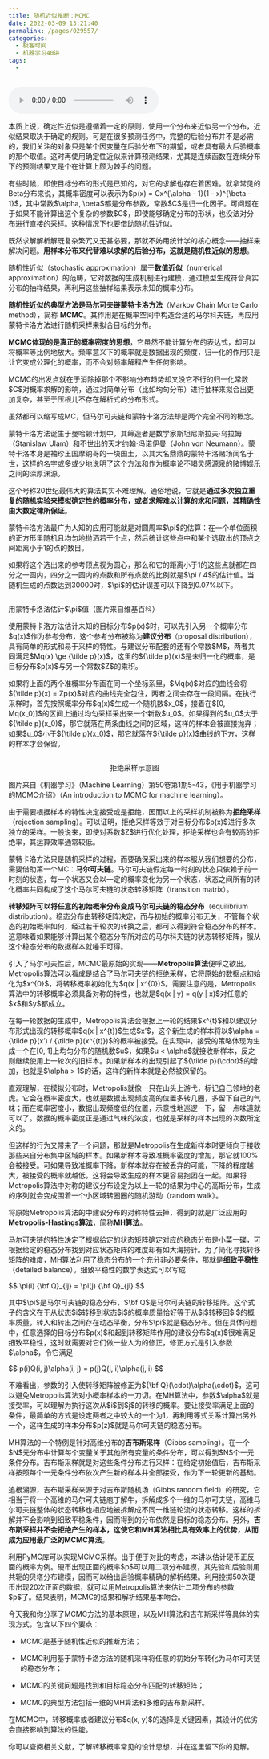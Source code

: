 ```yaml
---
title: 随机近似推断：MCMC
date: 2022-03-09 13:21:40
permalink: /pages/029557/
categories:
  - 极客时间
  - 机器学习40讲
tags:
  - 
---
```

<audio title="37.随机近似推断：MCMC" src="https://static001.geekbang.org/resource/audio/97/9c/978d1588fa63a3786b8c4aa6e4b1569c.mp3" controls="controls"></audio> 
<p>本质上说，确定性近似是遵循着一定的原则，使用一个分布来近似另一个分布，近似结果取决于确定的规则。可是在很多预测任务中，完整的后验分布并不是必需的，我们关注的对象只是某个因变量在后验分布下的期望，或者具有最大后验概率的那个取值。这时再使用确定性近似来计算预测结果，尤其是连续函数在连续分布下的预测结果又是个在计算上颇为棘手的问题。</p>
<p>有些时候，即使目标分布的形式是已知的，对它的求解也存在着困难。就拿常见的Beta分布来说，其概率密度可以表示为$p(x) = Cx^{\alpha - 1}(1 - x)^{\beta - 1}$，其中常数$\alpha, \beta$都是分布参数，常数$C$是归一化因子。可问题在于如果不能计算出这个复杂的参数$C$，即使能够确定分布的形状，也没法对分布进行直接的采样。这种情况下也要借助随机性近似。</p>
<p>既然求解解析解既复杂繁冗又无甚必要，那就不妨用统计学的核心概念——抽样来解决问题。<strong>用样本分布来代替难以求解的后验分布，这就是随机性近似的思想</strong>。</p>
<p>随机性近似（stochastic approximation）属于<strong>数值近似</strong>（numerical approximation）的范畴，它对数据的生成机制进行建模，通过模型生成符合真实分布的抽样结果，再利用这些抽样结果表示未知的概率分布。</p><!-- [[[read_end]]] -->
<p><strong>随机性近似的典型方法是马尔可夫链蒙特卡洛方法</strong>（Markov Chain Monte Carlo method），简称 <strong>MCMC</strong>。其作用是在概率空间中构造合适的马尔科夫链，再应用蒙特卡洛方法进行随机采样来拟合目标的分布。</p>
<p><strong>MCMC体现的是真正的概率密度的思想</strong>，它虽然不能计算分布的表达式，却可以将概率等比例地放大。频率意义下的概率就是数据出现的频度，归一化的作用只是让它变成公理化的概率，而不会对频率解释产生任何影响。</p>
<p>MCMC的出发点就在于消除掉那个不影响分布趋势却又没它不行的归一化常数$C$对概率求解的影响，通过对简单分布（比如均匀分布）进行抽样来拟合出更加复杂，甚至于压根儿不存在解析式的分布形式。</p>
<p>虽然都可以缩写成MC，但马尔可夫链和蒙特卡洛方法却是两个完全不同的概念。</p>
<p>蒙特卡洛方法诞生于曼哈顿计划中，其缔造者是数学家斯坦尼斯拉夫·乌拉姆（Stanislaw Ulam）和不世出的天才约翰·冯诺伊曼（John von Neumann）。蒙特卡洛本身是袖珍王国摩纳哥的一块国土，以其大名鼎鼎的蒙特卡洛赌场闻名于世，这样的名字或多或少地说明了这个方法和作为概率论不竭灵感源泉的赌博娱乐之间的深厚渊源。</p>
<p>这个号称20世纪最伟大的算法其实不难理解。通俗地说，它就是<strong>通过多次独立重复的随机实验来模拟确定性的概率分布，或者求解难以计算的求和问题，其精确性由大数定律所保证</strong>。</p>
<p>蒙特卡洛方法最广为人知的应用可能就是对圆周率$\pi$的估算：在一个单位面积的正方形里随机且均匀地抛洒若干个点，然后统计这些点中和某个选取出的顶点之间距离小于1的点的数目。</p>
<p>如果将这个选出来的参考顶点视为圆心，那么和它的距离小于1的这些点就都在四分之一圆内，四分之一圆内的点数和所有点数的比例就是$\pi / 4$的估计值。当随机生成的点数达到30000时，$\pi$的估计误差可以下降到0.07%以下。</p>
<p><img src="https://static001.geekbang.org/resource/image/eb/7a/eb0945aa2185df958f4568e58300e77a.gif" alt="" /></p>
<p><span class="reference">用蒙特卡洛法估计$\pi$值（图片来自维基百科）</span></p>
<p>使用蒙特卡洛方法估计未知的目标分布$p(x)$时，可以先引入另一个概率分布$q(x)$作为参考分布，这个参考分布被称为<strong>建议分布</strong>（proposal distribution），具有简单的形式和易于采样的特性。与建议分布配套的还有个常数$M$，两者共同满足$Mq(x) \ge {\tilde p}(x)$，这里的${\tilde p}(x)$是未归一化的概率，是目标分布$p(x)$与另一个常数$Z$的乘积。</p>
<p>如果将上面的两个准概率分布画在同一个坐标系里，$Mq(x)$对应的曲线会将${\tilde p}(x) = Zp(x)$对应的曲线完全包住，两者之间会存在一段间隔。在执行采样时，首先按照概率分布$q(x)$生成一个随机数$x_0$，接着在$[0, Mq(x_0)]$的区间上通过均匀采样采出来一个新数$u_0$。如果得到的$u_0$大于${\tilde p}(x_0)$，那它就落在两条曲线之间的区域，这样的样本会被直接抛弃；如果$u_0$小于${\tilde p}(x_0)$，那它就落在${\tilde p}(x)$曲线的下方，这样的样本才会保留。</p>
<p><img src="https://static001.geekbang.org/resource/image/34/bd/34ccdb2c4ff5b1cd36db6c53cee6d3bd.png" alt="" /></p>
 <center><span class="reference">拒绝采样示意图</span></center>
<p>图片来自《机器学习》（Machine Learning）第50卷第1期5-43，《用于机器学习的MCMC介绍》（An introduction to MCMC for machine learning）。</p>
<p>由于需要根据样本的特性决定接受或是拒绝，因而以上的采样机制被称为<strong>拒绝采样</strong>（rejection sampling）。可以证明，拒绝采样等效于对目标分布$p(x)$进行多次独立的采样。一般说来，即使对系数$Z$进行优化处理，拒绝采样也会有较高的拒绝率，其运算效率通常较低。</p>
<p>蒙特卡洛方法只是随机采样的过程，而要确保采出来的样本服从我们想要的分布，需要借助第一个MC：<strong>马尔可夫链</strong>。马尔可夫链假定每一时刻的状态只依赖于前一时刻的状态，每一个状态又会以一定的概率变化为另一个状态，状态之间所有的转化概率共同构成了这个马尔可夫链的状态转移矩阵（transition matrix）。</p>
<p><strong>转移矩阵可以将任意的初始概率分布变成马尔可夫链的稳态分布</strong>（equilibrium distribution）。稳态分布由转移矩阵决定，而与初始的概率分布无关，不管每个状态的初始概率如何，经过若干轮次的转换之后，都可以得到符合稳态分布的样本。这意味着如果能够计算出某个稳态分布所对应的马尔科夫链的状态转移矩阵，服从这个稳态分布的数据样本就唾手可得。</p>
<p>引入了马尔可夫性后，MCMC最原始的实现——<strong>Metropolis算法</strong>便呼之欲出。Metropolis算法可以看成是结合了马尔可夫链的拒绝采样，它将原始的数据点初始化为$x^{0}$，将转移概率初始化为$q(x | x^{0})$。需要注意的是，Metropolis算法中的转移概率必须具备对称的特性，也就是$q(x | y) = q(y | x)$对任意的$x$和$y$都成立。</p>
<p>在每一轮数据的生成中，Metropolis算法会根据上一轮的结果$x^{t}$和以建议分布形式出现的转移概率$q(x | x^{t})$生成$x’$，这个新生成的样本将以$\alpha = {\tilde p}(x’) / {\tilde p}(x^{(t)})$的概率被接受。在实现中，接受的策略体现为生成一个在[0, 1]上均匀分布的随机数$u$，如果$u &lt; \alpha$就接收新样本，反之则继续使用上一轮次的旧样本。如果新样本的出现引起了${\tilde p}(\cdot)$的增加，也就是$\alpha &gt; 1$的话，这样的新样本就是必然被保留的。</p>
<p>直观理解，在模拟分布时，Metropolis就像一只在山头上游弋，标记自己领地的老虎。它会在概率密度大，也就是数据出现频度高的位置多转几圈，多留下自己的气味；而在概率密度小，数据出现频度低的位置，示意性地巡逻一下，留一点味道就可以了。数据的概率密度正是通过气味的浓度，也就是采样的样本出现的次数所定义的。</p>
<p>但这样的行为又带来了一个问题，那就是Metropolis在生成新样本时更倾向于接收那些来自分布集中区域的样本。如果新样本导致准概率密度的增加，那它就100%会被接受。可如果导致准概率下降，新样本就存在被丢弃的可能，下降的程度越大，被接受的概率就越低，这将会导致生成的样本更容易抱团在一起。如果将Metropolis算法中对称的建议分布设定为以上一轮的结果为中心的高斯分布，生成的序列就会变成围着一个小区域转圈圈的随机游动（random walk）。</p>
<p>将原始Metropolis算法的中建议分布的对称特性去掉，得到的就是广泛应用的<strong>Metropolis-Hastings算法</strong>，简称<strong>MH算法</strong>。</p>
<p>马尔可夫链的特性决定了根据给定的状态矩阵确定对应的稳态分布是小菜一碟，可根据给定的稳态分布找到对应状态矩阵的难度却有如大海捞针。为了简化寻找转移矩阵的难度，MH算法利用了稳态分布的一个充分非必要条件，那就是<strong>细致平稳性</strong>（detailed balance）。细致平稳性的数学表达式可以写成</p>
<p>$$ \pi(i) {\bf Q}_{ij} = \pi(j) {\bf Q}_{ji} $$</p>
<p>其中$\pi$是马尔可夫链的稳态分布，$\bf Q$是马尔可夫链的转移矩阵。这个式子的含义在于从状态$i$转移到状态$j$的概率质量恰好等于从$j$转移回$i$的概率质量，转入和转出之间存在动态平衡，分布$\pi$就是稳态分布。但在具体问题中，任意选择的目标分布$p(x)$和起到转移矩阵作用的建议分布$q(x)$很难满足细致平稳性，这时就需要对它们做一些人为的修正，修正方式是引入参数$\alpha$，令它满足</p>
<p>$$ p(i)Q(i, j)\alpha(i, j) = p(j)Q(j, i)\alpha(j, i) $$</p>
<p>不难看出，参数的引入使转移矩阵被修正为${\bf Q}(\cdot)\alpha(\cdot)$，这可以避免Metropolis算法对小概率样本的一刀切。在MH算法中，参数$\alpha$就是接受率，可以理解为执行这次从$i$到$j$的转移的概率。要让接受率满足上面的条件，最简单的方式是设定两者之中较大的一个为1，再利用等式关系计算出另外一个，这样生成的样本分布$p(z)$就是马尔可夫链的稳态分布。</p>
<p>MH算法的一个特例是针对高维分布的<strong>吉布斯采样</strong>（Gibbs sampling）。在一个$N$元分布中计算每个变量关于其他所有变量的条件分布，可以得到$N$个一元条件分布。吉布斯采样就是对这些条件分布进行采样：在给定初始值后，吉布斯采样按照每个一元条件分布依次产生新的样本并全部接受，作为下一轮更新的基础。</p>
<p>追根溯源，吉布斯采样来源于对吉布斯随机场（Gibbs random field）的研究，它相当于将一个高维的马尔可夫链庖丁解牛，拆解成多个一维的马尔可夫链，高维马尔可夫链整体的状态转移也相应地被拆解成不同一维链轮流的状态转移。这样的拆解并不会影响到细致平稳条件，因而得到的分布依然是目标的稳态分布。另外，<strong>吉布斯采样并不会拒绝产生的样本，这使它和MH算法相比具有效率上的优势，从而成为应用最广泛的MCMC算法</strong>。</p>
<p>利用PyMC库可以实现MCMC采样。出于便于对比的考虑，本讲以估计硬币正反面的概率为例。硬币出现正面的概率$p$可以用二项分布建模，其先验和后验则用共轭的贝塔分布建模，因而可以给出后验概率精确的解析结果。利用投掷50次硬币出现20次正面的数据，就可以用Metropolis算法来估计二项分布的参数$p$了。结果表明，MCMC的结果和解析结果基本吻合。</p>
<p>今天我和你分享了MCMC方法的基本原理，以及MH算法和吉布斯采样等具体的实现方式，包含以下四个要点：</p>
<ul>
<li>
<p><span class="orange"> MCMC是基于随机性近似的推断方法；</span></p>
</li>
<li>
<p><span class="orange">MCMC利用基于蒙特卡洛方法的随机采样将任意的初始分布转化为马尔可夫链的稳态分布；</span></p>
</li>
<li>
<p><span class="orange">MCMC的关键问题是找到和目标稳态分布匹配的转移矩阵；</span></p>
</li>
<li>
<p><span class="orange">MCMC的典型方法包括一维的MH算法和多维的吉布斯采样。</span></p>
</li>
</ul>
<p>在MCMC中，转移概率或者建议分布$q(x, y)$的选择是关键因素，其设计的优劣会直接影响到算法的性能。</p>
<p>你可以查阅相关文献，了解转移概率常见的设计思想，并在这里留下你的见解。</p>
<p><img src="https://static001.geekbang.org/resource/image/b6/95/b6a23dde9947f887513575d2a35c4795.jpg" alt="" /></p>
<p></p>

